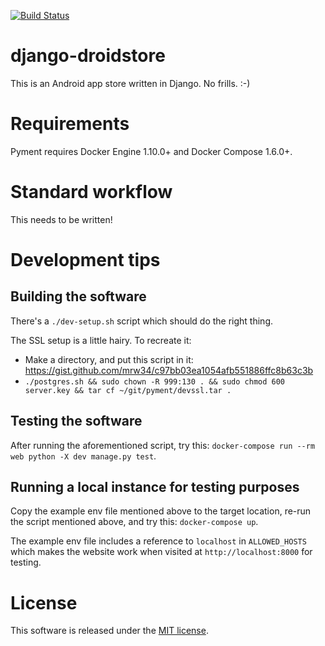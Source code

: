 [![Build Status](https://travis-ci.org/mathuin/django-droidstore.svg?branch=master)](https://travis-ci.org/mathuin/django-droidstore)

# django-droidstore

This is an Android app store written in Django.  No frills. :-)

# Requirements

Pyment requires Docker Engine 1.10.0+ and Docker Compose 1.6.0+.

# Standard workflow

This needs to be written!

# Development tips

## Building the software

There's a `./dev-setup.sh` script which should do the right thing.

The SSL setup is a little hairy.  To recreate it:
* Make a directory, and put this script in it: https://gist.github.com/mrw34/c97bb03ea1054afb551886ffc8b63c3b
* `./postgres.sh && sudo chown -R 999:130 . && sudo chmod 600 server.key && tar cf ~/git/pyment/devssl.tar .`

## Testing the software

After running the aforementioned script, try this: `docker-compose run --rm web python -X dev manage.py test`.

## Running a local instance for testing purposes

Copy the example env file mentioned above to the target location, re-run the script mentioned above, and try this:  `docker-compose up`.

The example env file includes a reference to `localhost` in `ALLOWED_HOSTS` which makes the website work when visited at `http://localhost:8000` for testing.

# License

This software is released under the [MIT license](http://opensource.org/licenses/mit-license.php).
